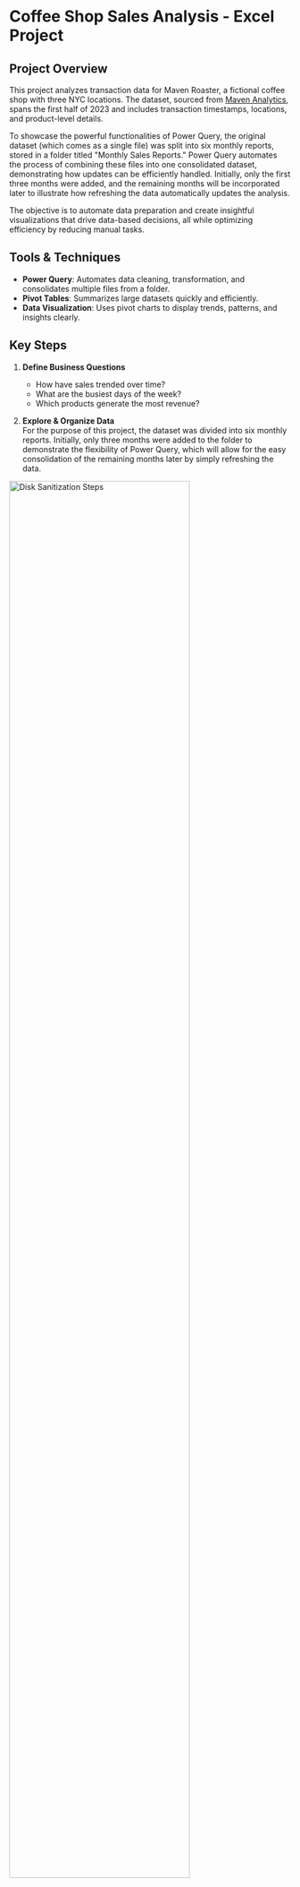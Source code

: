 # Coffee Shop Sales Analysis - Excel Project

## Project Overview
This project analyzes transaction data for Maven Roaster, a fictional coffee shop with three NYC locations. The dataset, sourced from [Maven Analytics](https://mavenanalytics.io/data-playground?order=date_added%2Cdesc&search=coffee%20shop), spans the first half of 2023 and includes transaction timestamps, locations, and product-level details.

To showcase the powerful functionalities of Power Query, the original dataset (which comes as a single file) was split into six monthly reports, stored in a folder titled "Monthly Sales Reports." Power Query automates the process of combining these files into one consolidated dataset, demonstrating how updates can be efficiently handled. Initially, only the first three months were added, and the remaining months will be incorporated later to illustrate how refreshing the data automatically updates the analysis.

The objective is to automate data preparation and create insightful visualizations that drive data-based decisions, all while optimizing efficiency by reducing manual tasks.

## Tools & Techniques
- **Power Query**: Automates data cleaning, transformation, and consolidates multiple files from a folder.
- **Pivot Tables**: Summarizes large datasets quickly and efficiently.
- **Data Visualization**: Uses pivot charts to display trends, patterns, and insights clearly.

## Key Steps
1. **Define Business Questions**  
   - How have sales trended over time?
   - What are the busiest days of the week?
   - Which products generate the most revenue?



2. **Explore & Organize Data**  
   For the purpose of this project, the dataset was divided into six monthly reports. Initially, only three months were added to the folder to demonstrate the flexibility of Power Query, which will allow for the easy consolidation of the remaining months later by simply refreshing the data.

<img src="https://imgur.com/qY2tZ21.png" height="80%" width="80%" alt="Disk Sanitization Steps"/>

All files for each month are available for download in this repository.



3. **Import and transform the data in Power Query**

   The power query Editor is directly opened from the "Consolidated sales file"
   
   All monthly files are consolidated using Power Query, automating the data preparation for future updates. Key tasks include:
   - Data profiling
   - Cleaning and transformation
  
<img src="https://imgur.com/0xT53Lv.png" height="80%" width="80%" alt="Disk Sanitization Steps"/>



4. **Load the data into the "Consolidated sales file"**

<img src="https://imgur.com/Dl4dtZi.png" height="80%" width="80%" alt="Disk Sanitization Steps"/>



5. **Data Exploration & Analysis with Pivot Tables**  
   Pivot tables were used to explore and analyze the data by:
   - Revenue by month
   - Revenue by product category
   - Transactions by day, hour, and product type
   - KPIs (number of transactions, total revenue, average sales)

<img src="https://imgur.com/gfBkzcv.png" height="80%" width="80%" alt="Disk Sanitization Steps"/>



6. **Data Visualization & Communication**  
   A comprehensive dashboard was created to visually communicate insights and trends, featuring interactive slicers for filtering by store and month.
   You can download the related excel file by clicking: [Consolidated sales file](https://github.com/DaCruzEmanuel/ExcelAnalysis_MavenCoffeeShop_Sales_Analysis/blob/main/Consolidated%20sales%20file.xlsx)

Dashboard before updating new month in "Monthly Sales report" Folder (only 3 first months:

<img src="https://imgur.com/8XIoknF.png" height="80%" width="80%" alt="Disk Sanitization Steps"/>


 Dashboard after updating new months in "Monthly Sales report" Folder, and refreshing the data on the "Consolidated Sales file" (all 6 months):

<img src="https://imgur.com/NoquD0y.png" height="80%" width="80%" alt="Disk Sanitization Steps"/>



7. **Final Considerations & Recommendations**  
   The dashboard and visualizations provide actionable insights for stakeholders, enabling data-driven decisions.
